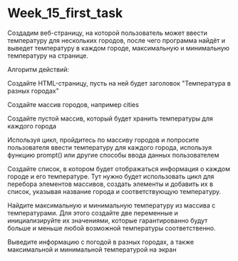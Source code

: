 # Week_15_first_task

Создадим веб-страницу, на которой пользователь может ввести температуру для нескольких городов, после чего программа найдёт и выведет температуру в каждом городе, максимальную и минимальную температуру на странице.



Алгоритм действий:

Создайте HTML-страницу, пусть на ней будет заголовок "Температура в разных городах"

Создайте массив городов, например cities

Создайте пустой массив, который будет хранить температуры для каждого города

Используя цикл, пройдитесь по массиву городов и попросите пользователя ввести температуру для каждого города, используя функцию prompt() или другие способы ввода данных пользователем

Создайте список, в котором будет отображаться информация о каждом городе и его температуре. Тут нужно будет использовать цикл для перебора элементов массивов, создать элементы и добавить их в список, указывая название города и соответствующую температуру.

Найдите максимальную и минимальную температуру из массива с температурами. Для этого создайте две переменные и инициализируйте их значениями, которые гарантированно будут больше и меньше любой возможной температуры соответственно.

Выведите информацию с погодой в разных городах, а также максимальной и минимальной температурой на экран



